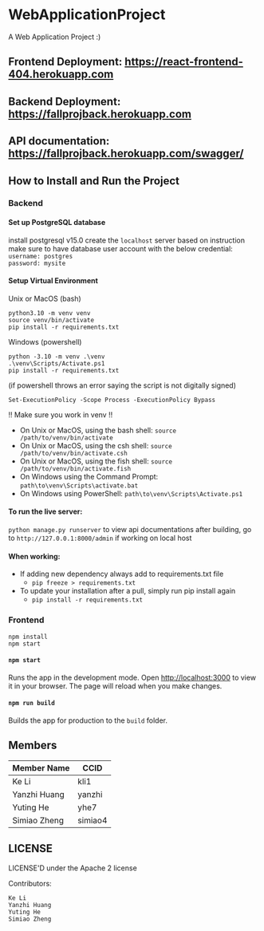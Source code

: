 # WebApplicationProject
A Web Application Project :)

## Frontend Deployment: https://react-frontend-404.herokuapp.com
## Backend Deployment: https://fallprojback.herokuapp.com
## API documentation: https://fallprojback.herokuapp.com/swagger/

## How to Install and Run the Project
### Backend
#### Set up PostgreSQL database
install postgresql v15.0
create the `localhost` server based on instruction
make sure to have database user account with the below credential:\
`username: postgres`\
`password: mysite`

#### Setup Virtual Environment

Unix or MacOS (bash)
```
python3.10 -m venv venv
source venv/bin/activate
pip install -r requirements.txt
```

Windows (powershell)
```
python -3.10 -m venv .\venv
.\venv\Scripts/Activate.ps1
pip install -r requirements.txt
```
(if powershell throws an error saying the script is not digitally signed) 
```
Set-ExecutionPolicy -Scope Process -ExecutionPolicy Bypass
```


!! Make sure you work in venv !!
  - On Unix or MacOS, using the bash shell: `source /path/to/venv/bin/activate`
  - On Unix or MacOS, using the csh shell: `source /path/to/venv/bin/activate.csh`
  - On Unix or MacOS, using the fish shell: `source /path/to/venv/bin/activate.fish`
  - On Windows using the Command Prompt: `path\to\venv\Scripts\activate.bat`
  - On Windows using PowerShell: `path\to\venv\Scripts\Activate.ps1`

#### To run the live server:

`python manage.py runserver`
to view api documentations after building, go to `http://127.0.0.1:8000/admin` if working on local host

#### When working:

- If adding new dependency always add to requirements.txt file
  - `pip freeze > requirements.txt`
- To update your installation after a pull, simply run pip install again
  - `pip install -r requirements.txt`
  
### Frontend
```
npm install
npm start
```

#### `npm start`

Runs the app in the development mode.
Open [http://localhost:3000](http://localhost:3000) to view it in your browser.
The page will reload when you make changes.

#### `npm run build`

Builds the app for production to the `build` folder.

## Members
|  Member Name  | CCID |
| ------------- | ------------- |
| Ke Li  | kli1  |
| Yanzhi Huang | yanzhi |
| Yuting He | yhe7 |
| Simiao Zheng | simiao4 |

## LICENSE
LICENSE'D under the Apache 2 license


Contributors:

    Ke Li
    Yanzhi Huang
    Yuting He
    Simiao Zheng

